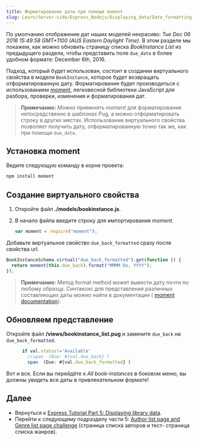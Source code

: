```yaml
---
title: Форматирование даты при помощи moment
slug: Learn/Server-side/Express_Nodejs/Displaying_data/Date_formatting_using_moment
---
```


По умолчанию отображение дат наших моделей некрасиво: _Tue Dec 06 2016 15:49:58 GMT+1100 (AUS Eastern Daylight Time)_. В этом разделе мы покажем, как можно обновить страницу списка _BookInstance List_ из предыдущего раздела, чтобы представить поле `due_date` в более удобном формате: December 6th, 2016.

Подход, который будет использован, состоит в создании виртуального свойства в модели `BookInstance`, которое будет возвращать отформатированную дату. Форматирование будет производиться с использованием [moment](https://www.npmjs.com/package/moment), легковесной библиотеки JavaScript для разбора, проверки, изменения и форматирования дат.

> **Примечание:** Можно применять _moment_ для форматирования непосредственно в шаблонах Pug, а можно отформатировать строку в других местах. Использование виртуального свойства позволяет получить дату, отформатированную точно так же, как при помощи `due_date`.

## Установка moment

Ведите следующую команду в корне проекта:

```bash
npm install moment
```

## Создание виртуального свойства

1. Откройте файл **./models/bookinstance.js**.
2. В начало файла введите строку для импортирования _moment_.

   ```js
   var moment = require("moment");
   ```

Добавьте виртуальное свойство `due_back_formatted` сразу после свойства url.

```js
BookInstanceSchema.virtual("due_back_formatted").get(function () {
  return moment(this.due_back).format("MMMM Do, YYYY");
});
```

> **Примечание:** Метод format method может вывести дату почти по любому образцу. Синтаксис для представления различных составляющих даты можно найти в документации ( [moment documentation](http://momentjs.com/docs/#/displaying/)).

## Обновляем представление

Откройте файл **/views/bookinstance_list.pug** и замените `due_back` на `due_back_formatted`.

```js
      if val.status!='Available'
        //span  (Due: #{val.due_back} )
        span  (Due: #{val.due_back_formatted} )
```

Вот и все. Если вы перейдёте к _All book-instances_ в боковом меню, вы должны увидеть все даты в привлекательном формате!

## Далее

- Вернуться к [Express Tutorial Part 5: Displaying library data](/ru/docs/Learn/Server-side/Express_Nodejs/Displaying_data).
- Перейти к следующему подразделу части 5: [Author list page and Genre list page challenge](/ru/docs/Learn/Server-side/Express_Nodejs/Displaying_data/Author_list_page) (страница списка авторов и тест- страница списка жанров).
